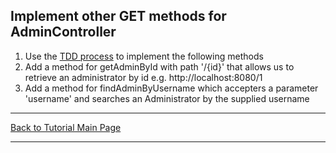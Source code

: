 ## Implement other GET methods for AdminController

1. Use the [TDD process](./12.md) to implement the following methods
2. Add a method for getAdminById with path '/{id}' that allows us to retrieve an administrator by id e.g. http://localhost:8080/1
3. Add a method for findAdminByUsername which accepters a parameter 'username' and searches an Administrator by the supplied username

<hr />
<a href="/tutorials" class="btn" >Back to Tutorial Main Page</a>
<hr />


